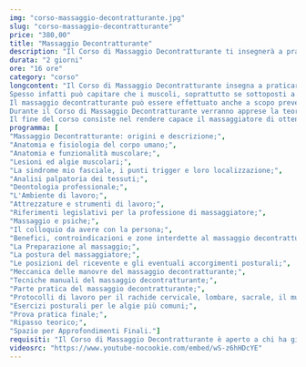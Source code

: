 ```yaml
---
img: "corso-massaggio-decontratturante.jpg"
slug: "corso-massaggio-decontratturante"
price: "380,00"
title: "Massaggio Decontratturante"
description: "Il Corso di Massaggio Decontratturante ti insegnerà a praticare un insieme di tecniche mirate a lenire il dolore muscolare localizzato in aree specifiche del corpo: arti inferiori, schiena e zona lombare, attraverso il trattamento delle contratture muscolari."
durata: "2 giorni"
ore: "16 ore"
category: "corso"
longcontent: "Il Corso di Massaggio Decontratturante insegna a praticare un insieme di tecniche mirate a lenire il dolore muscolare localizzato in aree specifiche del corpo tra cu arti inferiori, schiena o zona lombare, attraverso il trattamento delle contratture muscolari.
Spesso infatti può capitare che i muscoli, soprattutto se sottoposti a sforzi o ad un’attività fisica intensa, posizioni errate…, siano colpiti da un aumento involontario di tono che può provocare fastidio e dolore.
Il massaggio decontratturante può essere effettuato anche a scopo preventivo, infatti veniva utilizzato già nell’antichità, ed anche recentemente è molto popolare in ambito sportivo.
Durante il Corso di Massaggio Decontratturante verranno apprese la teoria di base e le varie tecniche, verranno studiate le principali algie muscolari, i benefici generali del massaggio e le relative controindicazioni, saranno inoltre approfondite, le tecniche per l’individuazione e lo scioglimento dei Punti Trigger.
Il fine del corso consiste nel rendere capace il massaggiatore di ottenere un rilassamento totale della muscolatura trattata."
programma: [
"Massaggio Decontratturante: origini e descrizione;",
"Anatomia e fisiologia del corpo umano;",
"Anatomia e funzionalità muscolare;",
"Lesioni ed algie muscolari;",
"La sindrome mio fasciale, i punti trigger e loro localizzazione;",
"Analisi palpatoria dei tessuti;",
"Deontologia professionale;",
"L'Ambiente di lavoro;",
"Attrezzature e strumenti di lavoro;",
"Riferimenti legislativi per la professione di massaggiatore;",
"Massaggio e psiche;",
"Il colloquio da avere con la persona;",
"Benefici, controindicazioni e zone interdette al massaggio decontratturante;",
"La Preparazione al massaggio;",
"La postura del massaggiatore;",
"Le posizioni del ricevente e gli eventuali accorgimenti posturali;",
"Meccanica delle manovre del massaggio decontratturante;",
"Tecniche manuali del massaggio decontratturante;",
"Parte pratica del massaggio decontratturante;",
"Protocolli di lavoro per il rachide cervicale, lombare, sacrale, il muscolo piriforme e gli arti inferiori;",
"Esercizi posturali per le algie più comuni;",
"Prova pratica finale;",
"Ripasso teorico;",
"Spazio per Approfondimenti Finali."]
requisiti: "Il Corso di Massaggio Decontratturante è aperto a chi ha già un'esperienza di base precedente e soprattutto una conoscenza delle tecniche occidentali del Massaggio Classico Svedese, quali sfioramenti, frizioni, impastamenti, vibrazioni e percussioni, in tutte le loro varianti."
videosrc: "https://www.youtube-nocookie.com/embed/wS-z6hHDcYE"
---
```


